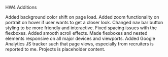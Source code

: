 HW4 Additions

Added background color shift on page load.
Added zoom functionality on portrait on hover if user wants to get a closer look.
Changed nav bar button styling to be more friendly and interactive.
Fixed spacing issues with the flexboxes.
Added smooth scroll effects.
Made flexboxes and nested elements responsive on all major devices and viewports.
Added Google Analytics JS tracker such that page views, especially from recruiters is reported to me.
Projects is placeholder content.